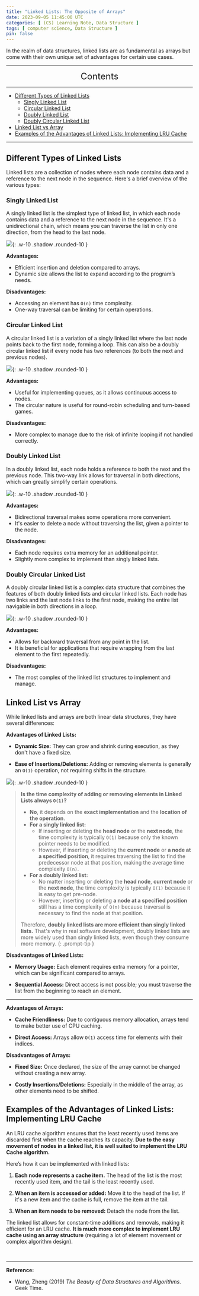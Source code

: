 ```yaml
---
title: "Linked Lists: The Opposite of Arrays"
date: 2023-09-05 11:45:00 UTC
categories: [ (CS) Learning Note, Data Structure ]
tags: [ computer science, Data Structure ]
pin: false
---
```


In the realm of data structures, linked lists are as fundamental as arrays but come with their own unique set of advantages for certain use cases. 

---
<center><font size='5'> Contents </font></center>

---

<!-- TOC -->
  * [Different Types of Linked Lists](#different-types-of-linked-lists)
    * [Singly Linked List](#singly-linked-list)
    * [Circular Linked List](#circular-linked-list)
    * [Doubly Linked List](#doubly-linked-list)
    * [Doubly Circular Linked List](#doubly-circular-linked-list)
  * [Linked List vs Array](#linked-list-vs-array)
  * [Examples of the Advantages of Linked Lists: Implementing LRU Cache](#examples-of-the-advantages-of-linked-lists-implementing-lru-cache)
<!-- TOC -->

---

## Different Types of Linked Lists

Linked lists are a collection of nodes where each node contains data and a reference to the next node in the sequence. Here's a brief overview of the various types:


### Singly Linked List

A singly linked list is the simplest type of linked list, in which each node contains data and a reference to the next node in the sequence. It's a unidirectional chain, which means you can traverse the list in only one direction, from the head to the last node.

![](https://i.postimg.cc/Ss3YdKYn/ll1.png){: .w-10 .shadow .rounded-10 }

**Advantages:**
- Efficient insertion and deletion compared to arrays.
- Dynamic size allows the list to expand according to the program’s needs.

**Disadvantages:**
- Accessing an element has `O(n)` time complexity.
- One-way traversal can be limiting for certain operations.

### Circular Linked List

A circular linked list is a variation of a singly linked list where the last node points back to the first node, forming a loop. This can also be a doubly circular linked list if every node has two references (to both the next and previous nodes).

![](https://i.postimg.cc/26VBnWyp/ll2.png){: .w-10 .shadow .rounded-10 }

**Advantages:**
- Useful for implementing queues, as it allows continuous access to nodes.
- The circular nature is useful for round-robin scheduling and turn-based games.

**Disadvantages:**
- More complex to manage due to the risk of infinite looping if not handled correctly.

### Doubly Linked List

In a doubly linked list, each node holds a reference to both the next and the previous node. This two-way link allows for traversal in both directions, which can greatly simplify certain operations.

![](https://i.postimg.cc/C58BQVbm/ll3.png){: .w-10 .shadow .rounded-10 }

**Advantages:**
- Bidirectional traversal makes some operations more convenient.
- It's easier to delete a node without traversing the list, given a pointer to the node.

**Disadvantages:**
- Each node requires extra memory for an additional pointer.
- Slightly more complex to implement than singly linked lists.


### Doubly Circular Linked List

A doubly circular linked list is a complex data structure that combines the features of both doubly linked lists and circular linked lists. Each node has two links and the last node links to the first node, making the entire list navigable in both directions in a loop.

![](https://i.postimg.cc/wxRmvDnL/ll4.png){: .w-10 .shadow .rounded-10 }

**Advantages:**
- Allows for backward traversal from any point in the list.
- It is beneficial for applications that require wrapping from the last element to the first repeatedly.

**Disadvantages:**
- The most complex of the linked list structures to implement and manage.

## Linked List vs Array

While linked lists and arrays are both linear data structures, they have several differences:

**Advantages of Linked Lists:**

- **Dynamic Size:** They can grow and shrink during execution, as they don't have a fixed size.

- **Ease of Insertions/Deletions:** Adding or removing elements is generally an `O(1)` operation, not requiring shifts in the structure.

![](https://i.postimg.cc/zvSr2d29/ll5.png){: .w-10 .shadow .rounded-10 }

> **Is the time complexity of adding or removing elements in Linked Lists always `O(1)`?**
> - **No**, it depends on the **exact implementation** and the **location of the operation**.
> - **For a singly linked list:**
>   - If inserting or deleting the **head node** or the **next node**, the time complexity is typically `O(1)` because only the known pointer needs to be modified.
>   - However, if inserting or deleting the **current node** or **a node at a specified position**, it requires traversing the list to find the predecessor node at that position, making the average time complexity `O(n)`.
> - **For a doubly linked list:**
>   - No matter inserting or deleting the **head node**, **current node** or the **next node**, the time complexity is typically `O(1)` because it is easy to get pre-node.
>   - However, inserting or deleting **a node at a specified position** still has a time complexity of `O(n)` because traversal is necessary to find the node at that position.
> 
> Therefore, **doubly linked lists are more efficient than singly linked lists.** That's why in real software development, doubly linked lists are more widely used than singly linked lists, even though they consume more memory.
{: .prompt-tip }

**Disadvantages of Linked Lists:**

- **Memory Usage:** Each element requires extra memory for a pointer, which can be significant compared to arrays.

- **Sequential Access:** Direct access is not possible; you must traverse the list from the beginning to reach an element.

---

**Advantages of Arrays:**

- **Cache Friendliness:** Due to contiguous memory allocation, arrays tend to make better use of CPU caching.

- **Direct Access:** Arrays allow `O(1)` access time for elements with their indices.

**Disadvantages of Arrays:**

- **Fixed Size:** Once declared, the size of the array cannot be changed without creating a new array.

- **Costly Insertions/Deletions:** Especially in the middle of the array, as other elements need to be shifted.

## Examples of the Advantages of Linked Lists: Implementing LRU Cache

An LRU cache algorithm ensures that the least recently used items are discarded first when the cache reaches its capacity. **Due to the easy movement of nodes in a linked list, it is well suited to implement the LRU Cache algorithm.** 

Here’s how it can be implemented with linked lists:

1. **Each node represents a cache item.** The head of the list is the most recently used item, and the tail is the least recently used.

2. **When an item is accessed or added:** Move it to the head of the list. If it's a new item and the cache is full, remove the item at the tail.

3. **When an item needs to be removed:** Detach the node from the list.

The linked list allows for constant-time additions and removals, making it efficient for an LRU cache. **It is much more complex to implement LRU cache using an array structure** (requiring a lot of element movement or complex algorithm design).

<br>

---

**Reference:**

- Wang, Zheng (2019) _The Beauty of Data Structures and Algorithms_. Geek Time.
